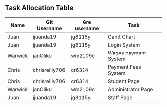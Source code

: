 ## Task Allocation Table

|Name| Git Username | Gre username| Task |
|---|---|---|---|
|Juan|jjuanda19|jg8115y|Gantt Chart|
|Juan | jjuanda19 | jg8115y|Login System|
|Warwick|janOliku|wm2109c|Wages payment System|
|Chris|chrisreilly706|cr6314|Payment Fees System|
|Chris|chrisreilly706|cr6314|Student Page|
|Warwick|janOliku|wm2109c|Administrator Page|
|Juan | jjuanda19 | jg8115y|Staff Page|